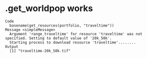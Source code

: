 # .get_worldpop works

    Code
      basename(get_resources(portfolio, "traveltime"))
    Message <simpleMessage>
      Argument 'range_traveltime' for resource 'traveltime' was not specified. Setting to default value of '20k_50k'.
      Starting process to download resource 'traveltime'........
    Output
      [1] "traveltime-20k_50k.tif"

